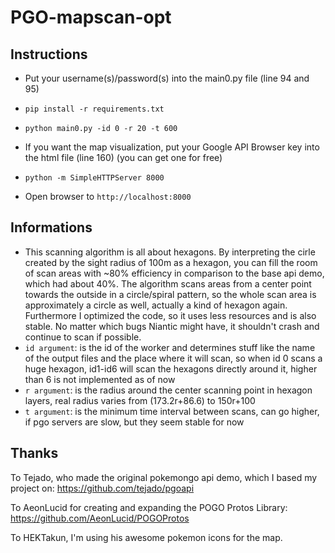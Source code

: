 # PGO-mapscan-opt

## Instructions
* Put your username(s)/password(s) into the main0.py file (line 94 and 95)
* `pip install -r requirements.txt`
* `python main0.py -id 0 -r 20 -t 600`

* If you want the map visualization, put your Google API Browser key into the html file (line 160) (you can get one for free)
* `python -m SimpleHTTPServer 8000`
* Open browser to `http://localhost:8000`

## Informations
* This scanning algorithm is all about hexagons. By interpreting the cirle created by the sight radius of 100m as a hexagon, you can fill the room of scan areas with ~80% efficiency in comparison to the base api demo, which had about 40%. The algorithm scans areas from a center point towards the outside in a circle/spiral pattern, so the whole scan area is approximately a circle as well, actually a kind of hexagon again. Furthermore I optimized the code, so it uses less resources and is also stable. No matter which bugs Niantic might have, it shouldn't crash and continue to scan if possible.
* `id argument`: is the id of the worker and determines stuff like the name of the output files and the place where it will scan, so when id 0 scans a huge hexagon, id1-id6 will scan the hexagons directly around it, higher than 6 is not implemented as of now
* `r argument`: is the radius around the center scanning point in hexagon layers, real radius varies from (173.2r+86.6) to 150r+100
* `t argument`: is the minimum time interval between scans, can go higher, if pgo servers are slow, but they seem stable for now

## Thanks

To Tejado, who made the original pokemongo api demo, which I based my project on: https://github.com/tejado/pgoapi

To AeonLucid for creating and expanding the POGO Protos Library: https://github.com/AeonLucid/POGOProtos

To HEKTakun, I'm using his awesome pokemon icons for the map.
